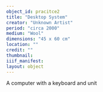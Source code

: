 ```yaml
---
object_id: pracitce2
title: "Desktop System"
creator: "Unknown Artist"
period: "circa 2000"
medium: "Wool"
dimensions: "45 x 60 cm"
location: ""
credit: ""
thumbnail: 
iiif_manifest: 
layout: object
---
```


A computer with a keyboard and unit
